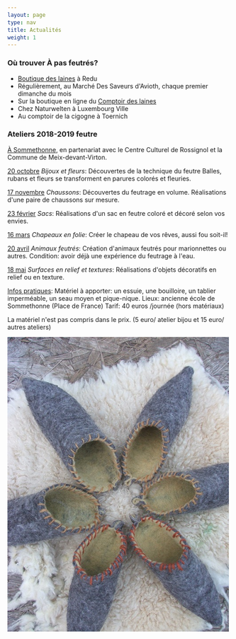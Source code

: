 ```yaml
---
layout: page
type: nav
title: Actualités
weight: 1
---
```


### Où trouver À pas feutrés?

- [Boutique des laines](https://laines.eu/pec-events/marche-de-noel/1543622400)  à Redu
- Régulièrement, au Marché Des Saveurs d'Avioth, chaque premier dimanche du mois
- Sur la boutique en ligne du [Comptoir des laines](https://comptoirdeslaines.be/shop/a-pas-feutres-boutique?flag=1)
- Chez Naturwelten à Luxembourg Ville
- Au comptoir de la cigogne à Toernich



 
### Ateliers 2018-2019 feutre    



<u>À Sommethonne</u>, en partenariat avec le Centre Culturel de Rossignol et la Commune de Meix-devant-Virton.

<u>20 octobre</u> *Bijoux et fleurs*:
Découvertes de la technique du feutre
Balles, rubans et fleurs se transforment en parures colorés et fleuries.

<u>17 novembre</u> *Chaussons*:
Découvertes du feutrage en volume.
Réalisations d'une paire de chaussons sur mesure.

<u>23 février</u> *Sacs*:
Réalisations d'un sac en feutre coloré et décoré selon vos envies.

<u>16 mars</u> *Chapeaux en folie*:
Créer le chapeau de vos rêves, aussi fou soit-il!

<u>20 avril</u> *Animaux feutrés*:
Création d'animaux feutrés pour marionnettes ou autres.
Condition: avoir déjà une expérience du feutrage à l'eau. 

<u>18 mai</u> *Surfaces en relief et textures*:
Réalisations d'objets décoratifs en relief ou en texture.

<u>Infos pratiques</u>:
Matériel à apporter: un essuie, une bouilloire, un tablier imperméable, un seau moyen et pique-nique.
Lieux: ancienne école de Sommethonne (Place de France)
Tarif: 40 euros /journée (hors matériaux) 

La matériel n'est pas compris dans le prix. (5 euro/ atelier bijou et 15 euro/ autres ateliers)



  
<div class="centered"><img src="actus.jpg" alt="chaussons pointus"></div>
<!--p class="rss-subscribe">s'inscrire au <a href="{{ "/feed.xml" | prepend: site.baseurl }}">flux RSS</a></p-->
